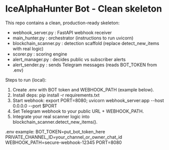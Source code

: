 # IceAlphaHunter Bot - Clean skeleton
This repo contains a clean, production-ready skeleton:
- webhook_server.py : FastAPI webhook receiver
- main_hunter.py : orchestrator (instructions to run uvicorn)
- blockchain_scanner.py : detection scaffold (replace detect_new_items with real logic)
- scorer.py : scoring engine
- alert_manager.py : decides public vs subscriber alerts
- alert_sender.py : sends Telegram messages (reads BOT_TOKEN from .env)

Steps to run (local):
1. Create .env with BOT token and WEBHOOK_PATH (example below).
2. Install deps: pip install -r requirements.txt
3. Start webhook: export PORT=8080; uvicorn webhook_server:app --host 0.0.0.0 --port $PORT
4. Set Telegram webhook to your public URL + WEBHOOK_PATH.
5. Integrate your real scanner logic into blockchain_scanner.detect_new_items().

.env example:
BOT_TOKEN=put_bot_token_here
PRIVATE_CHANNEL_ID=your_channel_or_owner_chat_id
WEBHOOK_PATH=secure-webhook-12345
PORT=8080
